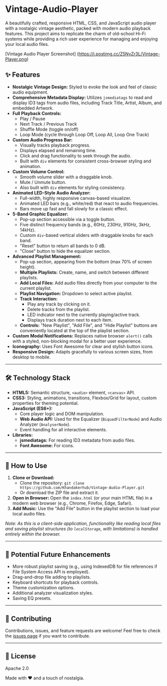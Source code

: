 # Vintage-Audio-Player
A beautifully crafted, responsive HTML, CSS, and JavaScript audio player with a nostalgic vintage aesthetic, packed with modern audio playback features. This project aims to replicate the charm of old-school Hi-Fi systems while providing a rich user experience for managing and enjoying your local audio files.

[Vintage Audio Player Screenshot] (https://i.postimg.cc/Z5NyZr3L/Vintage-Player.png)

## ✨ Features

* **Nostalgic Vintage Design:** Styled to evoke the look and feel of classic audio equipment.
* **Comprehensive Metadata Display:** Utilizes `jsmediatags` to read and display ID3 tags from audio files, including Track Title, Artist, Album, and embedded Artwork.
* **Full Playback Controls:**
    * Play / Pause
    * Next Track / Previous Track
    * Shuffle Mode (toggle on/off)
    * Loop Mode (cycle through Loop Off, Loop All, Loop One Track)
* **Custom Audio Progress Bar:**
    * Visually tracks playback progress.
    * Displays elapsed and remaining time.
    * Click and drag functionality to seek through the audio.
    * Built with `div` elements for consistent cross-browser styling and animation.
* **Custom Volume Control:**
    * Smooth volume slider with a draggable knob.
    * Mute / Unmute button.
    * Also built with `div` elements for styling consistency.
* **Animated LED-Style Audio Analyzer:**
    * Full-width, highly responsive canvas-based visualizer.
    * Animated LED bars (e.g., white/red) that react to audio frequencies.
    * Bars move up fast and fall slowly for a classic effect.
* **5-Band Graphic Equalizer:**
    * Pop-up section accessible via a toggle button.
    * Five distinct frequency bands (e.g., 60Hz, 230Hz, 910Hz, 3kHz, 14kHz).
    * Custom `div`-based vertical sliders with draggable knobs for each band.
    * "Reset" button to return all bands to 0 dB.
    * "Close" button to hide the equalizer section.
* **Advanced Playlist Management:**
    * Pop-up section, appearing from the bottom (max 70% of screen height).
    * **Multiple Playlists:** Create, name, and switch between different playlists.
    * **Add Local Files:** Add audio files directly from your computer to the current playlist.
    * **Playlist Navigation:** Dropdown to select active playlist.
    * **Track Interaction:**
        * Play any track by clicking on it.
        * Delete tracks from the playlist.
        * LED indicator next to the currently playing/active track.
        * Displays track duration next to each item.
    * **Controls:** "New Playlist", "Add File", and "Hide Playlist" buttons are conveniently located at the top of the playlist section.
* **Custom Modal Notifications:** Replaces native browser `alert()` calls with a styled, non-blocking modal for a better user experience.
* **Iconography:** Uses Font Awesome for clear and stylish button icons.
* **Responsive Design:** Adapts gracefully to various screen sizes, from desktop to mobile.

---

## 🛠️ Technology Stack

* **HTML5:** Semantic structure, `<audio>` element, `<canvas>` API.
* **CSS3:** Styling, animations, transitions, Flexbox/Grid for layout, custom properties for theming potential.
* **JavaScript (ES6+):**
    * Core player logic and DOM manipulation.
    * **Web Audio API:** Used for the Equalizer (`BiquadFilterNode`) and Audio Analyzer (`AnalyserNode`).
    * Event handling for all interactive elements.
* **Libraries:**
    * **jsmediatags:** For reading ID3 metadata from audio files.
    * **Font Awesome:** For icons.

---

## 🚀 How to Use

1.  **Clone or Download:**
    * Clone the repository: `git clone https://github.com/Khandakerhub/Vintage-Audio-Player.git`
    * Or download the ZIP file and extract it.
2.  **Open in Browser:** Open the `index.html` (or your main HTML file) in a modern web browser (e.g., Chrome, Firefox, Edge, Safari).
3.  **Add Music:** Use the "Add File" button in the playlist section to load your local audio files.

*Note: As this is a client-side application, functionality like reading local files and saving playlist structures (to `localStorage`, with limitations) is handled entirely within the browser.*

---

## 🔮 Potential Future Enhancements

* More robust playlist saving (e.g., using IndexedDB for file references if File System Access API is employed).
* Drag-and-drop file adding to playlists.
* Keyboard shortcuts for playback controls.
* Theme customization options.
* Additional analyzer visualization styles.
* Saving EQ presets.

---

## 🤝 Contributing

Contributions, issues, and feature requests are welcome! Feel free to check the [issues page](https://github.com/Hkandakerhub/Vintage-Audio-Player/issues) if you want to contribute.

---

## 📜 License

Apache 2.0

Made with ❤️ and a touch of nostalgia.
